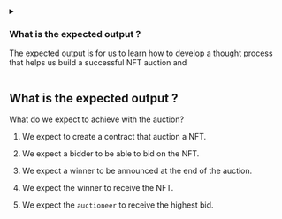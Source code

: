 <details>
<summary>
<h3>

What is the expected output ?
</h3>

The expected output is for us to learn how to develop a thought process that helps us build a successful NFT auction and 
</summary>
<p>
</p>
</details>

## What is the expected output ?

What do we expect to achieve with the auction?

1. We expect to create a contract that auction a NFT.

2. We expect a bidder to be able to bid on the NFT.

3. We expect a winner to be announced at the end of the auction.

4. We expect the winner to receive the NFT.

5. We expect the `auctioneer` to receive the highest bid.